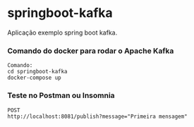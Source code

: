 # springboot-kafka
Aplicação exemplo spring boot kafka.

### Comando do docker para rodar o Apache Kafka
```
Comando: 
cd springboot-kafka
docker-compose up
```
### Teste no Postman ou Insomnia
```
POST
http://localhost:8081/publish?message="Primeira mensagem"
```
